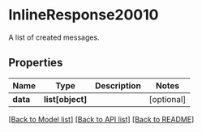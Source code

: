 # InlineResponse20010

A list of created messages.
## Properties
Name | Type | Description | Notes
------------ | ------------- | ------------- | -------------
**data** | **list[object]** |  | [optional] 

[[Back to Model list]](../README.md#documentation-for-models) [[Back to API list]](../README.md#documentation-for-api-endpoints) [[Back to README]](../README.md)


